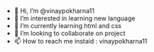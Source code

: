 - 👋 Hi, I’m @vinaypokharna11
- 👀 I’m interested in learning new language
- 🌱 I’m currently learning html and css
- 💞️ I’m looking to collaborate on project
- 📫 How to reach me instaid : vinaypokharna11

<!---
vinaypokharna11/vinaypokharna11 is a ✨ special ✨ repository because its `README.md` (this file) appears on your GitHub profile.
You can click the Preview link to take a look at your changes.
--->
